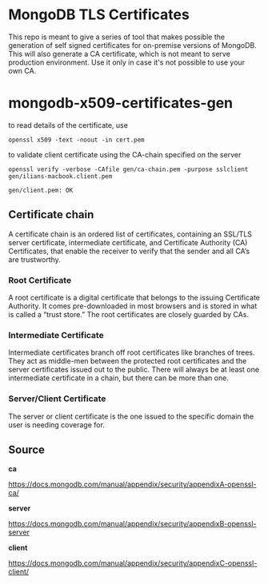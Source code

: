 # MongoDB TLS Certificates

This repo is meant to give a series of tool that makes possible the generation of self signed certificates for on-premise versions of MongoDB. This will also generate a CA certificate, which is not meant to serve production environment. Use it only in case it's not possible to use your own CA. 


# mongodb-x509-certificates-gen

to read details of the certificate, use

`openssl x509 -text -noout -in cert.pem`

to validate client certificate using the CA-chain specified on the server 

`openssl verify -verbose -CAfile gen/ca-chain.pem -purpose sslclient gen/ilians-macbook.client.pem`

`gen/client.pem: OK`


## Certificate chain
A certificate chain is an ordered list of certificates, containing an SSL/TLS server certificate, intermediate certificate, and Certificate Authority (CA) Certificates, that enable the receiver to verify that the sender and all CA’s are trustworthy.

### Root Certificate
A root certificate is a digital certificate that belongs to the issuing Certificate Authority. It comes pre-downloaded in most browsers and is stored in what is called a “trust store.” The root certificates are closely guarded by CAs.

### Intermediate Certificate 
Intermediate certificates branch off root certificates like branches of trees. They act as middle-men between the protected root certificates and the server certificates issued out to the public. There will always be at least one intermediate certificate in a chain, but there can be more than one.

### Server/Client Certificate
The server or client certificate is the one issued to the specific domain the user is needing coverage for.


## Source
**ca**

https://docs.mongodb.com/manual/appendix/security/appendixA-openssl-ca/


**server**

https://docs.mongodb.com/manual/appendix/security/appendixB-openssl-server


**client**

https://docs.mongodb.com/manual/appendix/security/appendixC-openssl-client/


